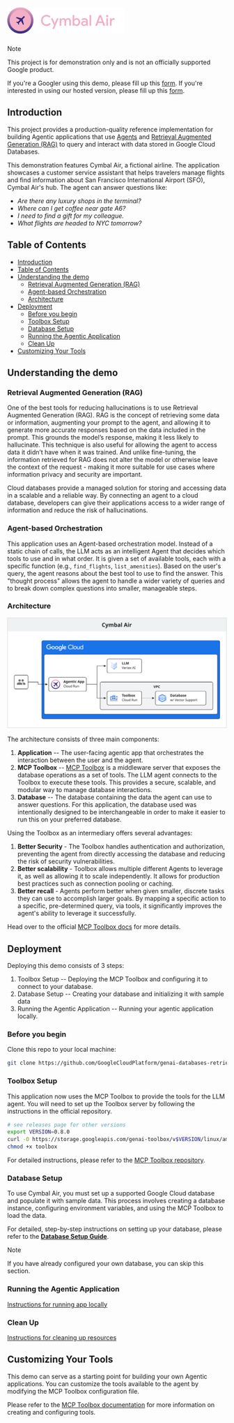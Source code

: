 # ![](static/logo-header.png)

> [!NOTE]
> This project is for demonstration only and is not an officially supported
> Google product.
>
> If you're a Googler using this demo, please fill up this
> [form](https://forms.gle/dJUdMEbUu7k3TmT4A). If you're interested in using our
> hosted version, please fill up this
> [form](https://forms.gle/3AknwhhWv2pWw46Q8).

## Introduction

This project provides a production-quality reference implementation for building
Agentic applications that use [Agents] and [Retrieval Augmented Generation
(RAG)][rag] to query and interact with data stored in Google Cloud Databases.

This demonstration features Cymbal Air, a fictional airline. The application
showcases a customer service assistant that helps travelers manage flights and
find information about San Francisco International Airport (SFO), Cymbal Air's
hub. The agent can answer questions like:

* *Are there any luxury shops in the terminal?*
* *Where can I get coffee near gate A6?*
* *I need to find a gift for my colleague.*
* *What flights are headed to NYC tomorrow?*

[rag]: https://www.promptingguide.ai/techniques/rag
[Agents]: https://www.promptingguide.ai/agents/introduction

## Table of Contents
<!-- TOC depthfrom:2 -->

- [Introduction](#introduction)
- [Table of Contents](#table-of-contents)
- [Understanding the demo](#understanding-the-demo)
    - [Retrieval Augmented Generation (RAG)](#retrieval-augmented-generation-rag)
    - [Agent-based Orchestration](#agent-based-orchestration)
    - [Architecture](#architecture)
- [Deployment](#deployment)
    - [Before you begin](#before-you-begin)
    - [Toolbox Setup](#toolbox-setup)
    - [Database Setup](#database-setup)
    - [Running the Agentic Application](#running-the-agentic-application)
    - [Clean Up](#clean-up)
- [Customizing Your Tools](#customizing-your-tools)

<!-- /TOC -->

## Understanding the demo

### Retrieval Augmented Generation (RAG)

One of the best tools for reducing hallucinations is to use Retrieval Augmented
Generation (RAG). RAG is the concept of retrieving some data or information,
augmenting your prompt to the agent, and allowing it to generate more accurate
responses based on the data included in the prompt. This grounds the model’s
response, making it less likely to hallucinate. This technique is also useful
for allowing the agent to access data it didn’t have when it was trained. And
unlike fine-tuning, the information retrieved for RAG does not alter the model
or otherwise leave the context of the request - making it more suitable for use
cases where information privacy and security are important.

Cloud databases provide a managed solution for storing and accessing data in a
scalable and a reliable way. By connecting an agent to a cloud database,
developers can give their applications access to a wider range of information
and reduce the risk of hallucinations.


### Agent-based Orchestration

This application uses an Agent-based orchestration model. Instead of a static
chain of calls, the LLM acts as an intelligent Agent that decides which tools to
use and in what order. It is given a set of available tools, each with a
specific function (e.g., `find_flights`, `list_amenities`). Based on the user's
query, the agent reasons about the best tool to use to find the answer. This
"thought process" allows the agent to handle a wider variety of queries and to
break down complex questions into smaller, manageable steps.

### Architecture

![Overview](./architecture.svg)

The architecture consists of three main components:
1. **Application** -- The user-facing agentic app that orchestrates the
   interaction between the user and the agent.
1. **MCP Toolbox** -- [MCP Toolbox](https://github.com/googleapis/genai-toolbox)
   is a middleware server that exposes the database operations as a set of
   tools. The LLM agent connects to the Toolbox to execute these tools. This
   provides a secure, scalable, and modular way to manage database interactions.
1. **Database** -- The database containing the data the agent can use to answer
   questions. For this application, the database used was intentionally designed
   to be interchangeable in order to make it easier to run this on your
   preferred database.

Using the Toolbox as an intermediary offers several advantages:

1. **Better Security** - The Toolbox handles authentication and authorization,
   preventing the agent from directly accessing the database and reducing the
   risk of security vulnerabilities.
1. **Better scalability** - Toolbox allows multiple different Agents to leverage
   it, as well as allowing it to scale independently. It allows for production
   best practices such as connection pooling or caching.
1. **Better recall** - Agents perform better when given smaller, discrete tasks
   they can use to accomplish larger goals. By mapping a specific action to a
   specific, pre-determined query, via tools, it significantly improves the
   agent's ability to leverage it successfully.

Head over to the official [MCP Toolbox
docs](https://googleapis.github.io/genai-toolbox/getting-started/introduction/)
for more details.

## Deployment

Deploying this demo consists of 3 steps:
1. Toolbox Setup -- Deploying the MCP Toolbox and configuring it to connect to
   your database.
1. Database Setup -- Creating your database and initializing it with
   sample data
1. Running the Agentic Application -- Running your agentic application locally.

### Before you begin

Clone this repo to your local machine:
```bash
git clone https://github.com/GoogleCloudPlatform/genai-databases-retrieval-app.git
```

### Toolbox Setup

This application now uses the MCP Toolbox to provide the tools for the LLM
agent. You will need to set up the Toolbox server by following the instructions
in the official repository.

```bash
# see releases page for other versions
export VERSION=0.8.0
curl -O https://storage.googleapis.com/genai-toolbox/v$VERSION/linux/amd64/toolbox
chmod +x toolbox
```

For detailed instructions, please refer to the [MCP Toolbox
repository][toolbox].

### Database Setup

To use Cymbal Air, you must set up a supported Google Cloud database and
populate it with sample data. This process involves creating a database
instance, configuring environment variables, and using the MCP Toolbox to load
the data.

For detailed, step-by-step instructions on setting up your database, please
refer to the **[Database Setup Guide](docs/database_setup.md)**.

> [!NOTE]
> If you have already configured your own database, you can skip this section.

### Running the Agentic Application

[Instructions for running app locally](./docs/run_app.md)

### Clean Up

[Instructions for cleaning up resources](./docs/clean_up.md)

## Customizing Your Tools

This demo can serve as a starting point for building your own Agentic
applications. You can customize the tools available to the agent by modifying
the MCP Toolbox configuration file.

Please refer to the [MCP Toolbox documentation][configure] for more information on creating
and configuring tools.

[toolbox]: (https://googleapis.github.io/genai-toolbox/getting-started/introduction/)
[configure]: (https://googleapis.github.io/genai-toolbox/getting-started/configure/)